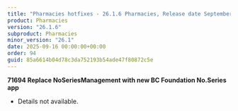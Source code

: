 ```yaml
---
title: "Pharmacies hotfixes - 26.1.6 Pharmacies, Release date September 16, 2025 - Hotfixes"
product: Pharmacies
version: "26.1.6"
subproduct: Pharmacies
minor_version: "26.1"
date: 2025-09-16 00:00:00+00:00
order: 94
guid: 85a6614b04d78c3da752193b54ade47f80872c5e
---
```


<strong>71694 Replace NoSeriesManagement with new BC Foundation No.Series app</strong>
<ul><li>Details not available.</li></ul>

